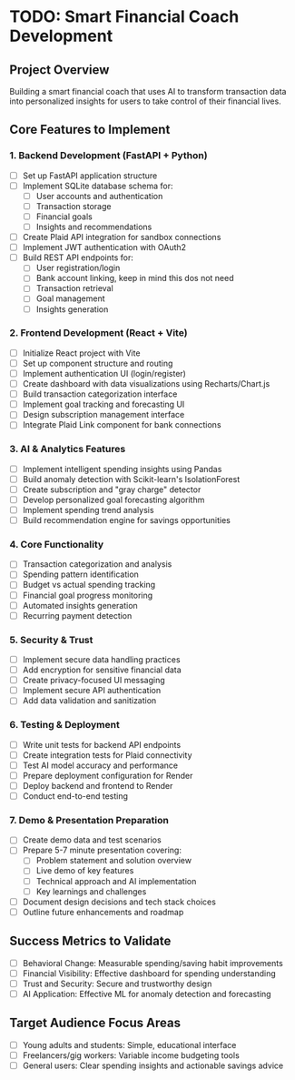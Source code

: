 # TODO: Smart Financial Coach Development

## Project Overview
Building a smart financial coach that uses AI to transform transaction data into personalized insights for users to take control of their financial lives.

## Core Features to Implement

### 1. Backend Development (FastAPI + Python)
- [ ] Set up FastAPI application structure
- [ ] Implement SQLite database schema for:
  - [ ] User accounts and authentication
  - [ ] Transaction storage
  - [ ] Financial goals
  - [ ] Insights and recommendations
- [ ] Create Plaid API integration for sandbox connections
- [ ] Implement JWT authentication with OAuth2
- [ ] Build REST API endpoints for:
  - [ ] User registration/login
  - [ ] Bank account linking, keep in mind this dos not need 
  - [ ] Transaction retrieval
  - [ ] Goal management
  - [ ] Insights generation

### 2. Frontend Development (React + Vite)
- [ ] Initialize React project with Vite
- [ ] Set up component structure and routing
- [ ] Implement authentication UI (login/register)
- [ ] Create dashboard with data visualizations using Recharts/Chart.js
- [ ] Build transaction categorization interface
- [ ] Implement goal tracking and forecasting UI
- [ ] Design subscription management interface
- [ ] Integrate Plaid Link component for bank connections

### 3. AI & Analytics Features
- [ ] Implement intelligent spending insights using Pandas
- [ ] Build anomaly detection with Scikit-learn's IsolationForest
- [ ] Create subscription and "gray charge" detector
- [ ] Develop personalized goal forecasting algorithm
- [ ] Implement spending trend analysis
- [ ] Build recommendation engine for savings opportunities

### 4. Core Functionality
- [ ] Transaction categorization and analysis
- [ ] Spending pattern identification
- [ ] Budget vs actual spending tracking
- [ ] Financial goal progress monitoring
- [ ] Automated insights generation
- [ ] Recurring payment detection

### 5. Security & Trust
- [ ] Implement secure data handling practices
- [ ] Add encryption for sensitive financial data
- [ ] Create privacy-focused UI messaging
- [ ] Implement secure API authentication
- [ ] Add data validation and sanitization

### 6. Testing & Deployment
- [ ] Write unit tests for backend API endpoints
- [ ] Create integration tests for Plaid connectivity
- [ ] Test AI model accuracy and performance
- [ ] Prepare deployment configuration for Render
- [ ] Deploy backend and frontend to Render
- [ ] Conduct end-to-end testing

### 7. Demo & Presentation Preparation
- [ ] Create demo data and test scenarios
- [ ] Prepare 5-7 minute presentation covering:
  - [ ] Problem statement and solution overview
  - [ ] Live demo of key features
  - [ ] Technical approach and AI implementation
  - [ ] Key learnings and challenges
- [ ] Document design decisions and tech stack choices
- [ ] Outline future enhancements and roadmap

## Success Metrics to Validate
- [ ] Behavioral Change: Measurable spending/saving habit improvements
- [ ] Financial Visibility: Effective dashboard for spending understanding
- [ ] Trust and Security: Secure and trustworthy design
- [ ] AI Application: Effective ML for anomaly detection and forecasting

## Target Audience Focus Areas
- [ ] Young adults and students: Simple, educational interface
- [ ] Freelancers/gig workers: Variable income budgeting tools  
- [ ] General users: Clear spending insights and actionable savings advice
